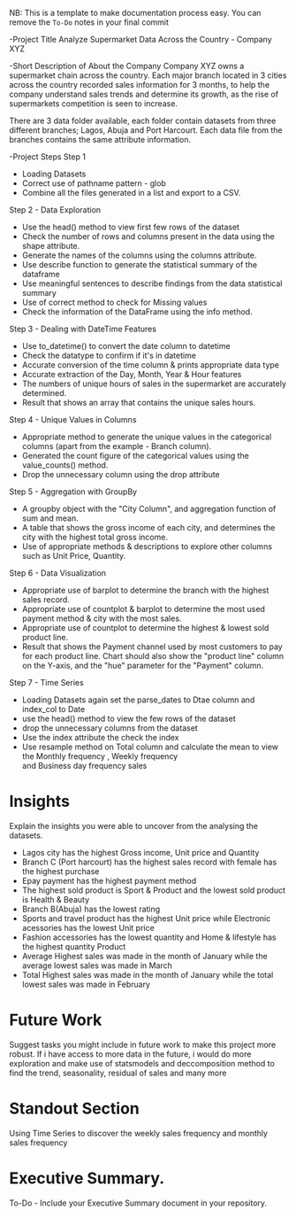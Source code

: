 NB: This is a template to make documentation process easy. You can remove the `To-Do` notes in your final commit

-Project Title
Analyze Supermarket Data Across the Country - Company XYZ

-Short Description of About the Company 
Company XYZ owns a supermarket chain across the country. Each major branch located
in 3 cities across the country recorded sales information for 3 months, to help the company understand sales trends and 
determine its growth, as the rise of supermarkets competition is seen to increase.

There are 3 data folder available, each folder contain datasets from three different branches; Lagos, Abuja and Port Harcourt. 
Each data file from the branches contains the same attribute information. 

-Project Steps
Step 1 
- Loading Datasets
- Correct use of pathname pattern - glob
- Combine all the files generated in a list and export to a CSV.

Step 2 - Data Exploration
- Use the head() method to view first few rows of the dataset
- Check the number of rows and columns present in the data using the shape attribute.
- Generate the names of the columns using the columns attribute.
- Use describe function to generate the statistical summary of the dataframe
- Use meaningful sentences to describe findings from the data statistical summary
- Use of correct method to check for Missing values
- Check the information of the DataFrame using the info method.

Step 3 - Dealing with DateTime Features
- Use to_datetime() to convert the date column to datetime
- Check the datatype to confirm if it's in datetime
- Accurate conversion of the time column & prints appropriate data type
- Accurate extraction of the Day, Month, Year & Hour features
- The numbers of unique hours of sales in the supermarket are accurately determined.
- Result that shows an array that contains the unique sales hours.

Step 4 - Unique Values in Columns
- Appropriate method to generate the unique values in the categorical columns (apart from the example - Branch column).
- Generated the count figure of the categorical values using the value_counts() method.
- Drop the unnecessary column  using the drop attribute


Step 5 - Aggregation with GroupBy
- A groupby object with the "City Column", and aggregation function of sum and mean.
- A table that shows the gross income of each city, and determines the city with the highest total gross income.
- Use of appropriate methods & descriptions to explore other columns such as Unit Price, Quantity.

Step 6 - Data Visualization
- Appropriate use of barplot to determine the branch with the highest sales record.
- Appropriate use of countplot & barplot to determine the most used payment method & city with the most sales.
- Appropriate use of countplot to determine the highest & lowest sold product line.
- Result that shows the Payment channel used by most customers to pay for each product line. Chart should also show 
the "product line" column on the Y-axis, and the "hue" parameter for the "Payment" column. 

Step 7 - Time Series
- Loading Datasets again set the parse_dates to Dtae column and index_col to Date
- use the head() method to view the few rows of the dataset
- drop the unnecessary columns from the dataset
- Use the index attribute the check the index
- Use resample method on Total column and calculate the mean to view the Monthly frequency , Weekly frequency  
  and Business day frequency sales

# Insights

Explain the insights you were able to uncover from the analysing the datasets.
- Lagos city has the highest Gross income, Unit price and Quantity
- Branch C (Port harcourt) has the highest sales record with female has the highest purchase
- Epay payment has the highest payment method
- The highest sold product is Sport & Product and the lowest sold product is Health & Beauty
- Branch B(Abuja) has the lowest rating
- Sports and travel product has the highest Unit price while Electronic acessories has the lowest Unit price
- Fashion accessories has the lowest quantity and Home & lifestyle has the highest quantity Product
- Average Highest sales was made in the month of January while the average lowest  sales was made in March
- Total Highest sales was made in the month of January while the  total lowest  sales was made in February

# Future Work

Suggest tasks you might include in future work to make this project more robust.
If i have access to more data in the future, i would do more exploration and make use of statsmodels
and deccomposition method to find the trend, seasonality, residual of sales and many more

# Standout Section
Using Time Series to discover the weekly sales frequency and monthly sales frequency

# Executive Summary.

To-Do - Include your Executive Summary document in your repository.
